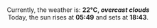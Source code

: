<p  align="center"><br/>Currently, the weather is: <b> 22°C, <i>overcast clouds</i></b></br>Today, the sun rises at <b>05:49</b> and sets at <b>18:43</b>.</p>